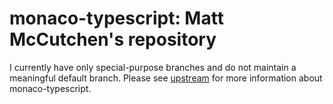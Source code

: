 # monaco-typescript: Matt McCutchen's repository

I currently have only special-purpose branches and do not maintain a meaningful
default branch.  Please see
[upstream](https://github.com/Microsoft/monaco-typescript/) for more information
about monaco-typescript.
